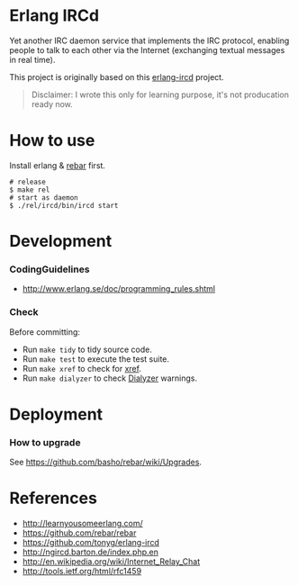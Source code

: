 Erlang IRCd
==========

Yet another IRC daemon service that implements the IRC protocol, enabling people to talk to each other via the Internet (exchanging textual messages in real time).

This project is originally based on this [erlang-ircd](https://github.com/tonyg/erlang-ircd) project.

> Disclaimer: I wrote this only for learning purpose, it's not producation ready now.

How to use
==========

Install erlang & [rebar](https://github.com/rebar/rebar) first.
    
    # release
    $ make rel
    # start as daemon
    $ ./rel/ircd/bin/ircd start

Development
===========

### CodingGuidelines

-  http://www.erlang.se/doc/programming_rules.shtml

### Check

Before committing:
    
- Run `make tidy` to tidy source code.
- Run `make test` to execute the test suite.
- Run `make xref` to check for [xref](http://www.erlang.org/doc/man/xref.html).
- Run `make dialyzer` to check [Dialyzer](http://www.erlang.org/doc/man/dialyzer.html) warnings.

Deployment
==========

### How to upgrade

See https://github.com/basho/rebar/wiki/Upgrades.

References
==========

- http://learnyousomeerlang.com/
- https://github.com/rebar/rebar
- https://github.com/tonyg/erlang-ircd
- http://ngircd.barton.de/index.php.en
- http://en.wikipedia.org/wiki/Internet_Relay_Chat
- http://tools.ietf.org/html/rfc1459
